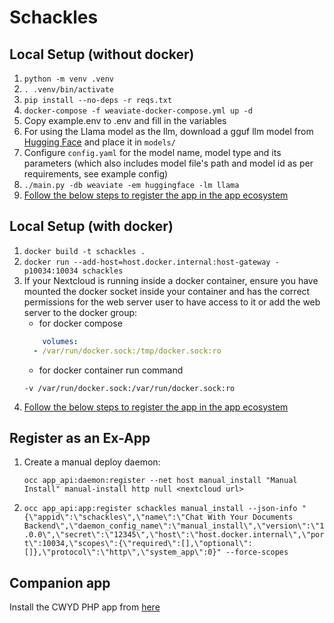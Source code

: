 # Schackles

## Local Setup (without docker)

1. `python -m venv .venv`
2. `. .venv/bin/activate`
3. `pip install --no-deps -r reqs.txt`
4. `docker-compose -f weaviate-docker-compose.yml up -d`
5. Copy example.env to .env and fill in the variables
6. For using the Llama model as the llm, download a gguf llm model from [Hugging Face](https://huggingface.co/TheBloke/CodeLlama-7B-GGUF#provided-files) and place it in `models/`
7. Configure `config.yaml` for the model name, model type and its parameters (which also includes model file's path and model id as per requirements, see example config)
8. `./main.py -db weaviate -em huggingface -lm llama`
9. [Follow the below steps to register the app in the app ecosystem](#register-as-an-ex-app)

## Local Setup (with docker)

1. `docker build -t schackles .`
2. `docker run --add-host=host.docker.internal:host-gateway -p10034:10034 schackles`
3. If your Nextcloud is running inside a docker container, ensure you have mounted the docker socket inside your container and has the correct permissions for the web server user to have access to it or add the web server to the docker group:
	- for docker compose
	```yaml
	    volumes:
      - /var/run/docker.sock:/tmp/docker.sock:ro
	```
	- for docker container run command
	```
	-v /var/run/docker.sock:/var/run/docker.sock:ro
	```
4. [Follow the below steps to register the app in the app ecosystem](#register-as-an-ex-app)

## Register as an Ex-App

1. Create a manual deploy daemon:
	```
	occ app_api:daemon:register --net host manual_install "Manual Install" manual-install http null <nextcloud url>
	```
2. `occ app_api:app:register schackles manual_install --json-info "{\"appid\":\"schackles\",\"name\":\"Chat With Your Documents Backend\",\"daemon_config_name\":\"manual_install\",\"version\":\"1.0.0\",\"secret\":\"12345\",\"host\":\"host.docker.internal\",\"port\":10034,\"scopes\":{\"required\":[],\"optional\":[]},\"protocol\":\"http\",\"system_app\":0}" --force-scopes`

## Companion app

Install the CWYD PHP app from [here](https://github.com/julien-nc/cwyd)
